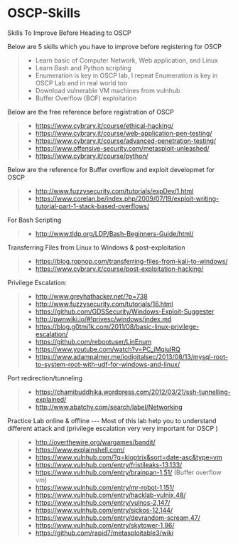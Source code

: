 # OSCP-Skills
Skills To Improve Before Heading to OSCP


Below are 5 skills which you have to improve before registering for OSCP
> * Learn basic of Computer Network, Web application, and Linux
> * Learn Bash and Python scripting
> * Enumeration is key in OSCP lab, I repeat Enumeration is key in OSCP Lab and in real world too
> * Download vulnerable VM machines from vulnhub
> * Buffer Overflow (BOF) exploitation

Below are the free reference before registration of OSCP 
> * https://www.cybrary.it/course/ethical-hacking/
> * https://www.cybrary.it/course/web-application-pen-testing/
> * https://www.cybrary.it/course/advanced-penetration-testing/
> * https://www.offensive-security.com/metasploit-unleashed/
> * https://www.cybrary.it/course/python/

Below are the reference for Buffer overflow and exploit developmet for OSCP
> * http://www.fuzzysecurity.com/tutorials/expDev/1.html
> * https://www.corelan.be/index.php/2009/07/19/exploit-writing-tutorial-part-1-stack-based-overflows/

For Bash Scripting 
> * http://www.tldp.org/LDP/Bash-Beginners-Guide/html/

Transferring Files from Linux to Windows & post-exploitation
> * https://blog.ropnop.com/transferring-files-from-kali-to-windows/
> * https://www.cybrary.it/course/post-exploitation-hacking/

Privilege Escalation:
> * http://www.greyhathacker.net/?p=738
> * http://www.fuzzysecurity.com/tutorials/16.html
> * https://github.com/GDSSecurity/Windows-Exploit-Suggester
> * http://pwnwiki.io/#!privesc/windows/index.md
> * https://blog.g0tmi1k.com/2011/08/basic-linux-privilege-escalation/
> * https://github.com/rebootuser/LinEnum
> * https://www.youtube.com/watch?v=PC_iMqiuIRQ
> * https://www.adampalmer.me/iodigitalsec/2013/08/13/mysql-root-to-system-root-with-udf-for-windows-and-linux/

Port redirection/tunneling
> * https://chamibuddhika.wordpress.com/2012/03/21/ssh-tunnelling-explained/
> * http://www.abatchy.com/search/label/Networking

Practice Lab online & offline --- Most of this lab help you to understand different attack and (privilege escalation very very important for OSCP )
> * http://overthewire.org/wargames/bandit/
> * https://www.explainshell.com/
> * https://www.vulnhub.com/?q=kioptrix&sort=date-asc&type=vm
> * https://www.vulnhub.com/entry/fristileaks-13,133/
> * https://www.vulnhub.com/entry/brainpan-1,51/ (Buffer overflow vm)
> * https://www.vulnhub.com/entry/mr-robot-1,151/
> * https://www.vulnhub.com/entry/hacklab-vulnix,48/
> * https://www.vulnhub.com/entry/vulnos-2,147/
> * https://www.vulnhub.com/entry/sickos-12,144/
> * https://www.vulnhub.com/entry/devrandom-scream,47/
> * https://www.vulnhub.com/entry/skytower-1,96/
> * https://github.com/rapid7/metasploitable3/wiki
